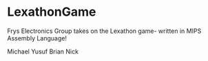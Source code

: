 # LexathonGame
Frys Electronics Group takes on the Lexathon game- written in MIPS Assembly Language!

Michael
Yusuf
Brian
Nick
